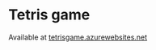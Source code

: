 Tetris game
===========

Available at [tetrisgame.azurewebsites.net](http://tetrisgame.azurewebsites.net)
